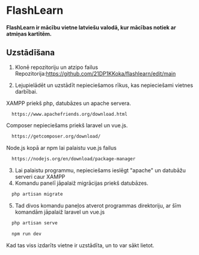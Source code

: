# FlashLearn

#### FlashLearn ir mācību vietne latviešu valodā, kur mācības notiek ar atmiņas kartītēm.


## Uzstādīšana

1. Klonē repozitoriju un atzipo failus
   Repozitorija:https://github.com/21DP1KKoka/flashlearn/edit/main

2. Lejupielādēt un uzstādīt nepieciešamos rīkus, kas nepieciešami vietnes darbībai.

XAMPP priekš php, datubāzes un apache servera.
```sh
  https://www.apachefriends.org/download.html
  ```

Composer nepieciešams priekš laravel un vue.js.
```sh
  https://getcomposer.org/download/
  ```

Node.js kopā ar npm lai palaistu vue.js failus
```sh
  https://nodejs.org/en/download/package-manager
  ```


3. Lai palaistu programmu, nepieciešams ieslēgt "apache" un datubāžu serveri caur XAMPP
4. Komandu panelī jāpalaiž migrācijas priekš datubāzes.
```sh
  php artisan migrate
  ```

5. Tad divos komandu paneļos atverot programmas direktoriju, ar šīm komandām jāpalaiž laravel un vue.js

```sh
  php artisan serve 
  ```
```sh
  npm run dev
  ```
Kad tas viss izdarīts vietne ir uzstādīta, un to var sākt lietot.



